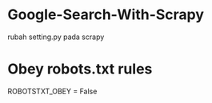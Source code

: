 # Google-Search-With-Scrapy

rubah setting.py pada scrapy
# Obey robots.txt rules
ROBOTSTXT_OBEY = False
